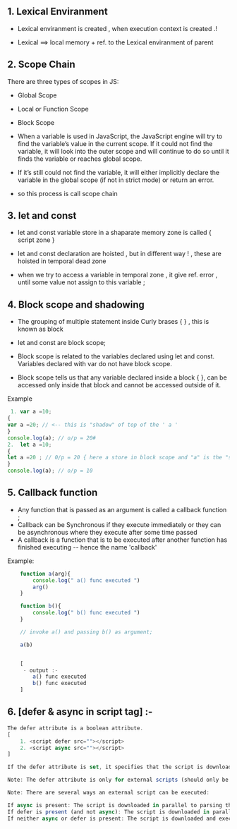 ## 1. Lexical Enviranment

<!-- <hr/> -->

- Lexical enviranment is created , when execution context is created .!

- Lexical ==> local memory + ref. to the Lexical enviranment of parent

<!-- <hr/> -->

## 2. Scope Chain

There are three types of scopes in JS:

- Global Scope
- Local or Function Scope
- Block Scope

- When a variable is used in JavaScript, the JavaScript engine will try to find the variable’s value in the current scope. If it could not find the variable, it will look into the outer scope and will continue to do so until it finds the variable or reaches global scope.

- If it’s still could not find the variable, it will either implicitly declare the variable in the global scope (if not in strict mode) or return an error.

- so this process is call scope chain

<!-- <hr/> -->

## 3. let and const

- let and const variable store in a shaparate memory zone is called { script zone }

- let and const declaration are hoisted , but in different way ! , these are hoisted in temporal dead zone

- when we try to access a variable in temporal zone , it give ref. error , until some value not assign to this variable ;

<!-- <hr/> -->

## 4. Block scope and shadowing

- The grouping of multiple statement inside Curly brases { } , this is known as block
- let and const are block scope;

- Block scope is related to the variables declared using let and const. Variables declared with var do not have block scope.

- Block scope tells us that any variable declared inside a block { }, can be accessed only inside that block and cannot be accessed outside of it.

Example

```javascript
 1. var a =10;
{
var a =20; // <-- this is "shadow" of top of the ' a '
}
console.log(a); // o/p = 20#
2.  let a =10;
{
let a =20 ; // 0/p = 20 { here a store in block scope and "a" is the "shadowing" of the top of "a" }
}
console.log(a); // o/p = 10
```

## 5. Callback function

- Any function that is passed as an argument is called a callback function ;
- Callback can be Synchronous if they execute immediately or they can be asynchronous where they execute after some time passed
- A callback is a function that is to be executed after another function has finished executing -- hence the name 'callback'

Example:

```javascript
    function a(arg){
        console.log(" a() func executed ")
        arg()
    }

    function b(){
        console.log(" b() func executed ")
    }

    // invoke a() and passing b() as argument;

    a(b)


    [
     - output :-
        a() func executed
        b() func executed
    ]
```

## 6. [defer & async in script tag] :-

```javascript
The defer attribute is a boolean attribute.
[
    1. <script defer src=""></script>
    2. <script async src=""></script>
]

If the defer attribute is set, it specifies that the script is downloaded in parallel to parsing the page, and executed after the page has finished parsing.

Note: The defer attribute is only for external scripts (should only be used if the src attribute is present).

Note: There are several ways an external script can be executed:

If async is present: The script is downloaded in parallel to parsing the page, and executed as soon as it is available (before parsing completes)
If defer is present (and not async): The script is downloaded in parallel to parsing the page, and executed after the page has finished parsing
If neither async or defer is present: The script is downloaded and executed immediately, blocking parsing until the script is completed

```

